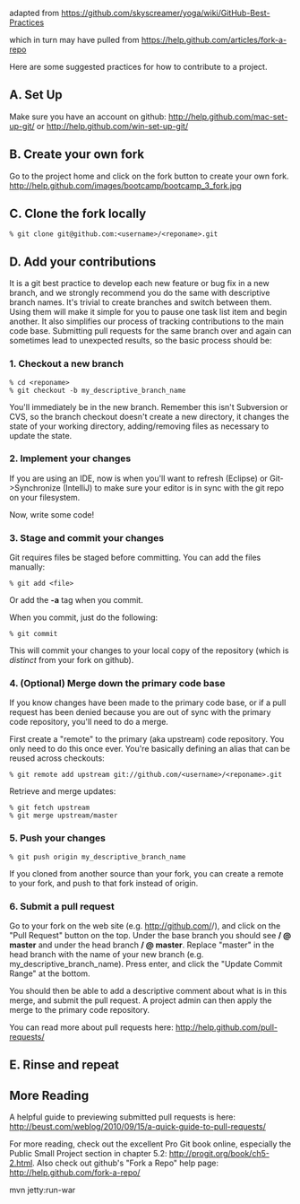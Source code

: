 adapted from https://github.com/skyscreamer/yoga/wiki/GitHub-Best-Practices

which in turn may have pulled from https://help.github.com/articles/fork-a-repo


Here are some suggested practices for how to contribute to a project.

## A. Set Up
Make sure you have an account on github: http://help.github.com/mac-set-up-git/ or http://help.github.com/win-set-up-git/

## B. Create your own fork
Go to the project home and click on the fork button to create your own fork.
http://help.github.com/images/bootcamp/bootcamp_3_fork.jpg

## C. Clone the fork locally
    % git clone git@github.com:<username>/<reponame>.git

## D. Add your contributions
It is a git best practice to develop each new feature or bug fix in a new branch, and we strongly recommend you do the same with descriptive branch names.  It's trivial to create branches and switch between them.  Using them will make it simple for you to pause one task list item and begin another.  It also simplifies our process of tracking contributions to the main code base.  Submitting pull requests for the same branch over and again can sometimes lead to unexpected results, so the basic process should be:

### 1. Checkout a new branch
    % cd <reponame>
    % git checkout -b my_descriptive_branch_name

You'll immediately be in the new branch.  Remember this isn't Subversion or CVS, so the branch checkout doesn't create a new directory, it changes the state of your working directory, adding/removing files as necessary to update the state.

### 2. Implement your changes
If you are using an IDE, now is when you'll want to refresh (Eclipse) or Git->Synchronize (IntelliJ) to make sure your editor is in sync with the git repo on your filesystem.

Now, write some code!

### 3. Stage and commit your changes
Git requires files be staged before committing.  You can add the files manually:

    % git add <file>

Or add the **-a** tag when you commit.

When you commit, just do the following:

    % git commit

This will commit your changes to your local copy of the repository (which is _distinct_ from your fork on github).

### 4. (Optional) Merge down the primary code base

If you know changes have been made to the primary code base, or if a pull request has been denied because you are out of sync with the primary code repository, you'll need to do a merge.

First create a "remote" to the primary (aka upstream) code repository.  You only need to do this once ever.  You're basically defining an alias that can be reused across checkouts:

    % git remote add upstream git://github.com/<username>/<reponame>.git

Retrieve and merge updates:

    % git fetch upstream
    % git merge upstream/master

### 5. Push your changes

    % git push origin my_descriptive_branch_name

If you cloned from another source than your fork, you can create a remote to your fork, and push to that fork instead of origin.

### 6. Submit a pull request

Go to your fork on the web site (e.g. http://github.com/<username>/<reponame>), and click on the "Pull Request" button on the top.  Under the base branch you should see **<username>/<reponame> @ master** and under the head branch **_<username>_/<reponame> @ master**.  Replace "master" in the head branch with the name of your new branch (e.g. my_descriptive_branch_name).  Press enter, and click the "Update Commit Range" at the bottom.

You should then be able to add a descriptive comment about what is in this merge, and submit the pull request.  A project admin can then apply the merge to the primary code repository.

You can read more about pull requests here: http://help.github.com/pull-requests/

## E. Rinse and repeat

## More Reading

A helpful guide to previewing submitted pull requests is here: http://beust.com/weblog/2010/09/15/a-quick-guide-to-pull-requests/

For more reading, check out the excellent Pro Git book online, especially the Public Small Project section in chapter 5.2: http://progit.org/book/ch5-2.html.  Also check out github's "Fork a Repo" help page: http://help.github.com/fork-a-repo/

mvn jetty:run-war

